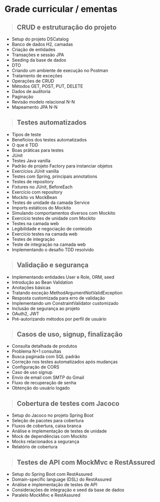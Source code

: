 # Grade curricular / ementas
> ## CRUD e estruturação do projeto
* Setup do projeto DSCatalog
* Banco de dados H2, camadas
* Criação de entidades
* Transações e sessão JPA
* Seeding da base de dados
* DTO
* Criando um ambiente de execução no Postman
* Tratamento de exceções
* Operações de CRUD
* Métodos GET, POST, PUT, DELETE
* Dados de auditoria
* Paginação
* Revisão modelo relacional N-N
* Mapeamento JPA N-N

> ## Testes automatizados
* Tipos de teste
* Benefícios dos testes automatizados
* O que é TDD
* Boas práticas para testes
* JUnit
* Testes Java vanilla
* Padrão de projeto Factory para instanciar objetos
* Exercícios JUnit vanilla
* Testes com Spring, principais annotations
* Testes de repository
* Fixtures no JUnit, BeforeEach
* Exercício com repository
* Mockito vs MockBean
* Testes de unidade da camada Service
* Imports estáticos do Mockito
* Simulando comportamentos diversos com Mockito
* Exercício testes de unidade com Mockito
* Testes na camada web
* Legibilidade e negociação de conteúdo
* Exercício testes na camada web
* Testes de integração
* Teste de integração na camada web
* Implementando o desafio TDD resolvido

> ## Validação e segurança
* Implementando entidades User e Role, ORM, seed
* Introdução ao Bean Validation
* Anotações básicas
* Tratando exceção MethodArgumentNotValidException
* Resposta customizada para erro de validação
* Implementando um ConstraintValidator customizado
* Inclusão de segurança ao projeto
* OAuth2, JWT
* Pré-autorizando métodos por perfil de usuário

> ## Casos de uso, signup, finalização
* Consulta detalhada de produtos
* Problema N+1 consultas
* Busca paginada com SQL padrão
* Correção nos testes automatizados após mudanças
* Configuração de CORS
* Caso de uso signup
* Envio de email com SMTP do Gmail
* Fluxo de recuperação de senha
* Obtenção do usuário logado

> ## Cobertura de testes com Jacoco
* Setup do Jacoco no projeto Spring Boot
* Seleção de pacotes para cobertura
* Fluxos de cobertura, caixa branca
* Análise e implementação de testes de unidade
* Mock de dependências com Mockito
* Mocks relacionados a segurança
* Relatório de cobertura

> ## Testes de API com MockMvc e RestAssured
* Setup do Spring Boot com RestAssured
* Domain-specific language (DSL) do RestAssured
* Análise e implementação de testes de API
* Considerações de integração e seed da base de dados
* Paralelo MockMvc e RestAssured